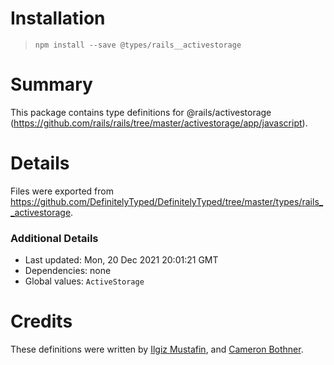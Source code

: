 # Installation
> `npm install --save @types/rails__activestorage`

# Summary
This package contains type definitions for @rails/activestorage (https://github.com/rails/rails/tree/master/activestorage/app/javascript).

# Details
Files were exported from https://github.com/DefinitelyTyped/DefinitelyTyped/tree/master/types/rails__activestorage.

### Additional Details
 * Last updated: Mon, 20 Dec 2021 20:01:21 GMT
 * Dependencies: none
 * Global values: `ActiveStorage`

# Credits
These definitions were written by [Ilgiz Mustafin](https://github.com/imustafin), and [Cameron Bothner](https://github.com/cbothner).
